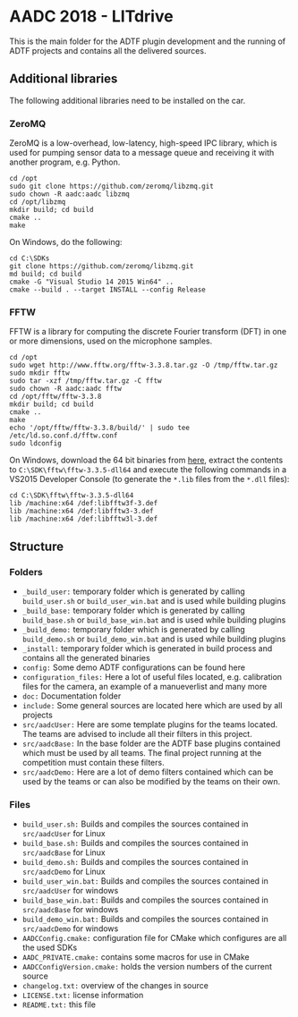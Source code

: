 # AADC 2018 - LITdrive

This is the main folder for the ADTF plugin development and the running of ADTF projects and contains all the delivered sources.

## Additional libraries

The following additional libraries need to be installed on the car.

### ZeroMQ

ZeroMQ is a low-overhead, low-latency, high-speed IPC library, which is used for pumping sensor data to a message queue and receiving it with another program, e.g. Python.

    cd /opt
    sudo git clone https://github.com/zeromq/libzmq.git
    sudo chown -R aadc:aadc libzmq
    cd /opt/libzmq
    mkdir build; cd build
    cmake ..
    make
	
On Windows, do the following:

	cd C:\SDKs
	git clone https://github.com/zeromq/libzmq.git
	md build; cd build
	cmake -G "Visual Studio 14 2015 Win64" ..
	cmake --build . --target INSTALL --config Release
	
### FFTW

FFTW is a library for computing the discrete Fourier transform (DFT) in one or more dimensions, used on the microphone samples.

    cd /opt
	sudo wget http://www.fftw.org/fftw-3.3.8.tar.gz -O /tmp/fftw.tar.gz
	sudo mkdir fftw
	sudo tar -xzf /tmp/fftw.tar.gz -C fftw
    sudo chown -R aadc:aadc fftw
    cd /opt/fftw/fftw-3.3.8
    mkdir build; cd build
    cmake ..
    make
	echo '/opt/fftw/fftw-3.3.8/build/' | sudo tee /etc/ld.so.conf.d/fftw.conf	
	sudo ldconfig
	
On Windows, download the 64 bit binaries from [here](ftp://ftp.fftw.org/pub/fftw/fftw-3.3.5-dll64.zip), extract the contents to `C:\SDK\fftw\fftw-3.3.5-dll64` and execute the following commands in a VS2015 Developer Console (to generate the `*.lib` files from the `*.dll` files):

	cd C:\SDK\fftw\fftw-3.3.5-dll64
	lib /machine:x64 /def:libfftw3f-3.def
	lib /machine:x64 /def:libfftw3-3.def
	lib /machine:x64 /def:libfftw3l-3.def

## Structure

### Folders

- `_build_user:` temporary folder which is generated by calling `build_user.sh` or `build_user_win.bat` and is used while building plugins
- `_build_base:` temporary folder which is generated by calling `build_base.sh` or `build_base_win.bat` and is used while building plugins
- `_build_demo:` temporary folder which is generated by calling `build_demo.sh` or `build_demo_win.bat` and is used while building plugins
- `_install:` temporary folder which is generated in build process and contains all the generated binaries
- `config:` Some demo ADTF configurations can be found here
- `configuration_files:` Here a lot of useful files located, e.g. calibration files for the camera, an example of a manueverlist and many more
- `doc:` Documentation folder
- `include:` Some general sources are located here which are used by all projects
- `src/aadcUser:` Here are some template plugins for the teams located. The teams are advised to include all their filters in this project.
- `src/aadcBase:` In the base folder are the ADTF base plugins contained which must be used by all teams. The final project running at the competition must contain these filters.
- `src/aadcDemo:` Here are a lot of demo filters  contained which can be used by the teams or can also be modified by the teams on their own.

### Files

- `build_user.sh:` Builds and compiles the sources contained in `src/aadcUser` for Linux
- `build_base.sh:` Builds and compiles the sources contained in `src/aadcBase` for Linux
- `build_demo.sh:` Builds and compiles the sources contained in `src/aadcDemo` for Linux
- `build_user_win.bat:` Builds and compiles the sources contained in `src/aadcUser` for windows
- `build_base_win.bat:` Builds and compiles the sources contained in `src/aadcBase` for windows
- `build_demo_win.bat:` Builds and compiles the sources contained in `src/aadcDemo` for windows
- `AADCConfig.cmake:` configuration file for CMake which configures are all the used SDKs
- `AADC_PRIVATE.cmake:` contains some macros for use in CMake
- `AADCConfigVersion.cmake:` holds the version numbers of the current source
- `changelog.txt:` overview of the changes in source
- `LICENSE.txt:` license information
- `README.txt:` this file
